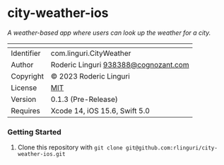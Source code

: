 # city-weather-ios #

_A weather-based app where users can look up the weather for a city._

| <!--   --> | <!--                                  --> |
|------------|-------------------------------------------|
| Identifier | com.linguri.CityWeather                   |
| Author     | Roderic Linguri <938388@cognozant.com>    |
| Copyright  | © 2023 Roderic Linguri                    |
| License    | [MIT](../../blob/develop/LICENSE)         |
| Version    | 0.1.3 (Pre-Release)                       |
| Requires   | Xcode 14, iOS 15.6, Swift 5.0             |

### Getting Started ###

1. Clone this repository with `git clone git@github.com:rlinguri/city-weather-ios.git`

